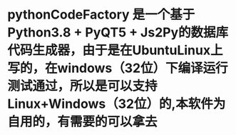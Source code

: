 # pythonCodeFactory 是一个基于Python3.8 + PyQT5 + Js2Py的数据库代码生成器，由于是在UbuntuLinux上写的，在windows（32位）下编译运行测试通过，所以是可以支持Linux+Windows（32位）的,本软件为自用的，有需要的可以拿去
